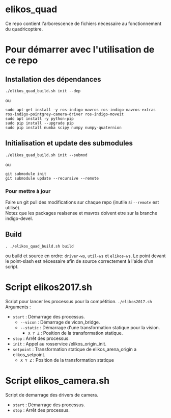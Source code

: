 # elikos_quad
Ce repo contient l'arborescence de fichiers nécessaire au fonctionnement du quadricoptère.

# Pour démarrer avec l'utilisation de ce repo

## Installation des dépendances
    ./elikos_quad_build.sh init --dep

ou

	sudo apt-get install -y ros-indigo-mavros ros-indigo-mavros-extras ros-indigo-pointgrey-camera-driver ros-indigo-moveit
    sudo apt install -y python-pip
    sudo pip install --upgrade pip
    sudo pip install numba scipy numpy numpy-quaternion

## Initialisation et update des submodules
    ./elikos_quad_build.sh init --submod

ou

	git submodule init
	git submodule update --recursive --remote

### Pour mettre à jour
Faire un git pull des modifications sur chaque repo (inutile si `--remote` est utilisé).  
Notez que les packages realsense et mavros doivent etre sur la branche indigo-devel.

## Build
    . ./elikos_quad_build.sh build

ou build et source en ordre: `driver-ws`, `util-ws` et `elikos-ws`. Le point devant le point-slash est nécessaire afin de source correctement à l'aide d'un script.

# Script elikos2017.sh
Script pour lancer les processus pour la compétition.
`./elikos2017.sh`
Arguments :
- `start` : Démarrage des processus.
	- `--vicon` : Démarrage de vicon_bridge.
	- `--static` : Démarrage d'une transformation statique pour la vision.
		- `X Y Z` : Position de la transformation statique.  
- `stop` : Arrêt des processus.
- `init` : Appel au rosservice /elikos_origin_init.
- `setpoint` : Transformation statique de elikos_arena_origin a elikos_setpoint.
	- `X Y Z` : Position de la transformation statique

# Script elikos_camera.sh
Script de demarrage des drivers de camera.
- `start` : Démarrage des processus.
- `stop` : Arrêt des processus.

